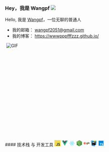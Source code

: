 ### Hey，我是 Wangpf <img src="https://media.giphy.com/media/hvRJCLFzcasrR4ia7z/giphy.gif" width="25px">

Hello, 我是 [Wangpf](https://juejin.cn/user/2849570008611575)，一位无聊的普通人
- 我的邮箱： wangpf2051@gmail.com
- 我的博客： https://wwwpppfffzzz.github.io/
<img align="right" alt="GIF" src="https://github.com/abhisheknaiidu/abhisheknaiidu/blob/master/code.gif?raw=true" width="500" height="320" />
#### 技术栈 与 开发工具
<code><img height="20" src="https://raw.githubusercontent.com/github/explore/80688e429a7d4ef2fca1e82350fe8e3517d3494d/topics/javascript/javascript.png"></code>
<code><img height="20" src="https://raw.githubusercontent.com/github/explore/80688e429a7d4ef2fca1e82350fe8e3517d3494d/topics/vue/vue.png"></code>
<code><img height="20" src="https://raw.githubusercontent.com/github/explore/80688e429a7d4ef2fca1e82350fe8e3517d3494d/topics/react/react.png"></code>
<code><img height="20" src="https://raw.githubusercontent.com/github/explore/80688e429a7d4ef2fca1e82350fe8e3517d3494d/topics/nodejs/nodejs.png"></code>
<code><img height="20" src="https://raw.githubusercontent.com/github/explore/80688e429a7d4ef2fca1e82350fe8e3517d3494d/topics/git/git.png"></code>
<code><img height="20" src="https://raw.githubusercontent.com/likaia/likaia/main/webstorm.png"></code>
<code><img height="20" src="https://raw.githubusercontent.com/likaia/likaia/main/typescript.png"></code>



